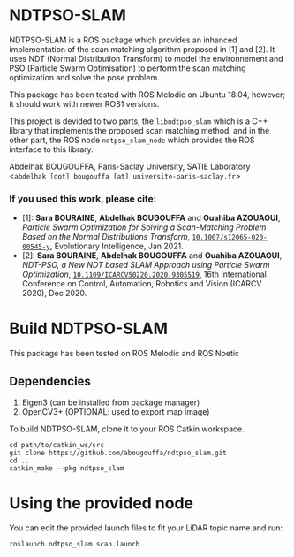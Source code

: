 NDTPSO-SLAM
===========

NDTPSO-SLAM is a ROS package which provides an inhanced implementation of the scan matching algorithm proposed in [1] and [2].
It uses NDT (Normal Distribution Transform) to model the environnement and PSO (Particle Swarm Optimisation) to perform the scan matching optimization and solve the pose problem.

This package has been tested with ROS Melodic on Ubuntu 18.04, however; it should work with newer ROS1 versions.

This project is devided to two parts, the `libndtpso_slam` which is a C++ library that implements the proposed scan matching method, and in the other part, the ROS node `ndtpso_slam_node` which provides the ROS interface to this library.

Abdelhak BOUGOUFFA, Paris-Saclay University, SATIE Laboratory
<`abdelhak [dot] bougouffa [at] universite-paris-saclay.fr`>

### If you used this work, please cite:
- [1]: **Sara BOURAINE**, **Abdelhak BOUGOUFFA** and **Ouahiba AZOUAOUI**, _Particle Swarm Optimization for Solving a Scan-Matching Problem Based on the Normal Distributions Transform_, [`10.1007/s12065-020-00545-y`](https://doi.org/10.1007/s12065-020-00545-y), Evolutionary Intelligence, Jan 2021.
- [2]: **Sara BOURAINE**, **Abdelhak BOUGOUFFA** and **Ouahiba AZOUAOUI**, _NDT-PSO, a New NDT based SLAM Approach using Particle Swarm Optimization_, [`10.1109/ICARCV50220.2020.9305519`](https://doi.org/10.1109/ICARCV50220.2020.9305519), 16th International Conference on Control, Automation, Robotics and Vision (ICARCV 2020), Dec 2020.

# Build NDTPSO-SLAM
This package has been tested on ROS Melodic and ROS Noetic

## Dependencies
1. Eigen3 (can be installed from package manager)
2. OpenCV3+ (OPTIONAL: used to export map image)

To build NDTPSO-SLAM, clone it to your ROS Catkin workspace.

```shell
cd path/to/catkin_ws/src
git clone https://github.com/abougouffa/ndtpso_slam.git
cd ..
catkin_make --pkg ndtpso_slam
```

# Using the provided node
You can edit the provided launch files to fit your LiDAR topic name and run:

```shell
roslaunch ndtpso_slam scan.launch
```
